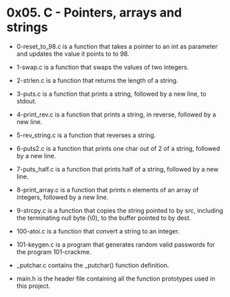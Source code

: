 # 0x05. C - Pointers, arrays and strings

- 0-reset_to_98.c is a function that takes a pointer to an int as parameter and updates the value it points to to 98.

- 1-swap.c is a function that swaps the values of two integers.

- 2-strlen.c is a function that returns the length of a string.

- 3-puts.c is a function that prints a string, followed by a new line, to stdout.

- 4-print_rev.c is a function that prints a string, in reverse, followed by a new line.

- 5-rev_string.c is a function that reverses a string.

- 6-puts2.c is a function that prints one char out of 2 of a string, followed by a new line.

- 7-puts_half.c is a function that prints half of a string, followed by a new line.

- 8-print_array.c is a function that prints n elements of an array of integers, followed by a new line.

- 9-strcpy.c is a function that copies the string pointed to by src, including the terminating null byte (\0), to the buffer pointed to by dest.

- 100-atoi.c is a function that convert a string to an integer.

- 101-keygen.c is a program that generates random valid passwords for the program 101-crackme.

- _putchar.c contains the _putchar() function definition.

- main.h is the header file containing all the function prototypes used in this project.

